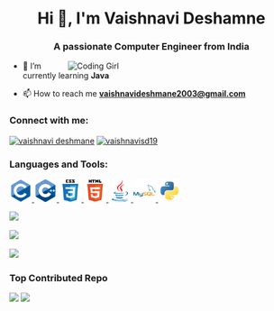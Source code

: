 <h1 align="center">Hi 👋, I'm Vaishnavi Deshamne</h1>
<h3 align="center">A passionate Computer Engineer from India</h3>



<img align="right" src="https://miro.medium.com/max/1600/0*K2WLMTExLyida7OR.gif" alt="Coding Girl" width="400">

- 🌱 I’m currently learning **Java**

- 📫 How to reach me **vaishnavideshmane2003@gmail.com**

<h3 align="left">Connect with me:</h3>
<p align="left">
<a href="https://linkedin.com/in/vaishnavi deshmane" target="blank"><img align="center" src="https://raw.githubusercontent.com/rahuldkjain/github-profile-readme-generator/master/src/images/icons/Social/linked-in-alt.svg" alt="vaishnavi deshmane" height="30" width="40" /></a>
<a href="https://instagram.com/vaishnavisd19" target="blank"><img align="center" src="https://raw.githubusercontent.com/rahuldkjain/github-profile-readme-generator/master/src/images/icons/Social/instagram.svg" alt="vaishnavisd19" height="30" width="40" /></a>
</p>

<h3 align="left">Languages and Tools:</h3>
<p align="left"> <a href="https://www.cprogramming.com/" target="_blank" rel="noreferrer"> <img src="https://raw.githubusercontent.com/devicons/devicon/master/icons/c/c-original.svg" alt="c" width="40" height="40"/> </a> <a href="https://www.w3schools.com/cpp/" target="_blank" rel="noreferrer"> <img src="https://raw.githubusercontent.com/devicons/devicon/master/icons/cplusplus/cplusplus-original.svg" alt="cplusplus" width="40" height="40"/> </a> <a href="https://www.w3schools.com/css/" target="_blank" rel="noreferrer"> <img src="https://raw.githubusercontent.com/devicons/devicon/master/icons/css3/css3-original-wordmark.svg" alt="css3" width="40" height="40"/> </a> <a href="https://www.w3.org/html/" target="_blank" rel="noreferrer"> <img src="https://raw.githubusercontent.com/devicons/devicon/master/icons/html5/html5-original-wordmark.svg" alt="html5" width="40" height="40"/> </a> <a href="https://www.java.com" target="_blank" rel="noreferrer"> <img src="https://raw.githubusercontent.com/devicons/devicon/master/icons/java/java-original.svg" alt="java" width="40" height="40"/> </a> <a href="https://www.mysql.com/" target="_blank" rel="noreferrer"> <img src="https://raw.githubusercontent.com/devicons/devicon/master/icons/mysql/mysql-original-wordmark.svg" alt="mysql" width="40" height="40"/> </a> <a href="https://www.python.org" target="_blank" rel="noreferrer"> <img src="https://raw.githubusercontent.com/devicons/devicon/master/icons/python/python-original.svg" alt="python" width="40" height="40"/> </a> </p>

![](https://github-readme-stats.vercel.app/api?username=Vaishnavi1905&theme=graywhite&hide_border=true&include_all_commits=false&count_private=false)<br/>

![](https://github-readme-streak-stats.herokuapp.com/?user=Vaishnavi1905&theme=graywhite&hide_border=true)<br/>

![](https://github-readme-stats.vercel.app/api/top-langs/?username=Vaishnavi1905&theme=graywhite&hide_border=true&include_all_commits=false&count_private=false&layout=compact)

### Top Contributed Repo
![](https://github-contributor-stats.vercel.app/api?username=Vaishnavi1905&limit=5&theme=dark&combine_all_yearly_contributions=true)
[![](https://visitcount.itsvg.in/api?id=Vaishnavi1905&icon=9&color=12)](https://visitcount.itsvg.in)
